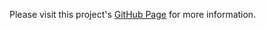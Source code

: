 Please visit this project's [GitHub
Page](http://krismolendyke.github.io/.emacs.d) for more information.
